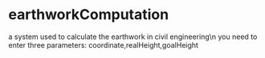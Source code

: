 # earthworkComputation
a system used to calculate the earthwork in civil engineering\n
you need to enter three parameters: coordinate,realHeight,goalHeight
